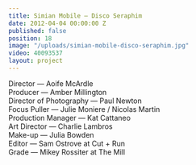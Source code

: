 ```yaml
---
title: Simian Mobile — Disco Seraphim
date: 2012-04-04 00:00:00 Z
published: false
position: 18
image: "/uploads/simian-mobile-disco-seraphim.jpg"
video: 40093537
layout: project
---
```


Director — Aoife McArdle  
Producer — Amber Millington  
Director of Photography — Paul Newton  
Focus Puller — Julie Moniere / Nicolas Martin  
Production Manager — Kat Cattaneo  
Art Director — Charlie Lambros  
Make-up — Julia Bowden  
Editor — Sam Ostrove at Cut + Run  
Grade — Mikey Rossiter at The Mill